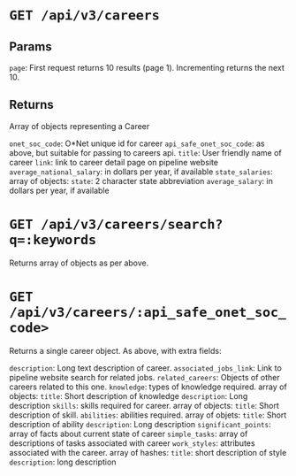 # `GET /api/v3/careers`

## Params

`page`: First request returns 10 results (page 1). Incrementing returns the next 10.

## Returns

Array of objects representing a Career

`onet_soc_code`: O\*Net unique id for career
`api_safe_onet_soc_code`: as above, but suitable for passing to careers api.
`title`:  User friendly name of career
`link`:  link to career detail page on pipeline website
`average_national_salary`:  in dollars per year, if available
`state_salaries`:  array of objects:
  `state`: 2 character state abbreviation
  `average_salary`: in dollars per year, if available

# `GET /api/v3/careers/search?q=:keywords`

Returns array of objects as per above.

# `GET /api/v3/careers/:api_safe_onet_soc_code>`

Returns a single career object.  As above, with extra fields:

`description`:  Long text description of career.
`associated_jobs_link`:  Link to pipeline website search for related jobs.
`related_careers`: Objects of other careers related to this one.
`knowledge`: types of knowledge required.  array of objects:
  `title`:  Short description of knowledge
  `description`:  Long description
`skills`:  skills required for career.  array of objects:
  `title`:  Short description of skill.
`abilities`:  abilities required.  array of objets:
  `title`:  Short description of ability
  `description`:  Long description
`significant_points`:  array of facts about current state of career
`simple_tasks`:  array of descriptions of tasks associated with career
`work_styles`: attributes associated with the career.  array of hashes:
  `title`:  short description of style
  `description`:  long description
